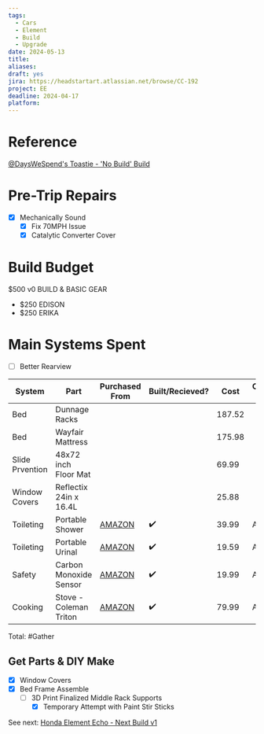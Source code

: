 ```yaml
---
tags:
  - Cars
  - Element
  - Build
  - Upgrade
date: 2024-05-13
title: 
aliases: 
draft: yes
jira: https://headstartart.atlassian.net/browse/CC-192
project: EE
deadline: 2024-04-17
platform:
---
```

# Reference
[@DaysWeSpend's Toastie - 'No Build' Build](../../showcase/builds-explained/@DaysWeSpend's%20Toastie%20-%20'No%20Build'%20Build.md)


# Pre-Trip Repairs
- [x] Mechanically Sound
	- [x] Fix 70MPH Issue
	- [x] Catalytic Converter Cover

# Build Budget
$500 v0 BUILD & BASIC GEAR
- $250 EDISON
- $250 ERIKA

# Main Systems Spent
- [ ] Better Rearview

| System          | Part                   | Purchased From                                                                                     | Built/Recieved? | Cost   | Charged To | Requested Split? | Split Costs |
| --------------- | ---------------------- | -------------------------------------------------------------------------------------------------- | --------------- | ------ | ---------- | ---------------- | ----------- |
| Bed             | Dunnage Racks          |                                                                                                    |                 | 187.52 |            |                  | 93.76       |
| Bed             | Wayfair Mattress       |                                                                                                    |                 | 175.98 |            |                  | 87.99       |
| Slide Prvention | 48x72 inch Floor Mat   |                                                                                                    |                 | 69.99  |            |                  |             |
| Window Covers   | Reflectix 24in x 16.4L |                                                                                                    |                 | 25.88  |            |                  |             |
| Toileting       | Portable Shower        | [AMAZON](https://www.amazon.com/gp/your-account/order-details?ie=UTF8&orderID=113-4697183-2782633) | ✔️              | 39.99  | AMEX       | ❌(204.96)        |             |
| Toileting       | Portable Urinal        | [AMAZON](https://www.amazon.com/gp/your-account/order-details?ie=UTF8&orderID=113-0824991-4578634) | ✔️              | 19.59  | AMEX       | ❌                |             |
| Safety          | Carbon Monoxide Sensor | [AMAZON](https://www.amazon.com/gp/your-account/order-details?ie=UTF8&orderID=113-0824991-4578634) | ✔️              | 19.99  | AMEX       | ❌                |             |
| Cooking         | Stove - Coleman Triton | [AMAZON](https://www.amazon.com/gp/your-account/order-details?ie=UTF8&orderID=113-4697183-2782633) | ✔️              | 79.99  | AMEX       | ❌(204.96)        |             |
Total: #Gather 
## Get Parts & DIY Make
- [x] Window Covers
- [x] Bed Frame Assemble
	- [ ] 3D Print Finalized Middle Rack Supports
		- [x] Temporary Attempt with Paint Stir Sticks

See next: [Honda Element Echo - Next Build v1](Honda%20Element%20Echo%20-%20Next%20Build%20v1.md)


